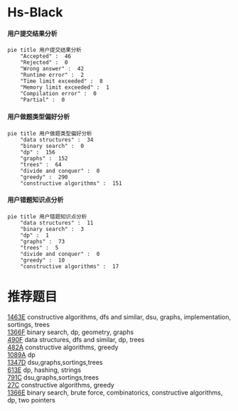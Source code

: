 # Hs-Black

<!-- tabs:start -->



#### **用户提交结果分析**

```mermaid
pie title 用户提交结果分析
    "Accepted" :  46
    "Rejected" :  0
    "Wrong answer" :  42
    "Runtime error" :  2
    "Time limit exceeded" :  8
    "Memory limit exceeded" :  1
    "Compilation error" :  0
    "Partial" :  0
```

#### **用户做题类型偏好分析**

```mermaid
pie title 用户做题类型偏好分析
    "data structures" :  34
    "binary search" :  0
    "dp" :  156
    "graphs" :  152
    "trees" :  64
    "divide and conquer" :  0
    "greedy" :  290
    "constructive algorithms" :  151
```
#### **用户错题知识点分析**

```mermaid
pie title 用户错题知识点分析
    "data structures" :  11
    "binary search" :  3
    "dp" :  1
    "graphs" :  73
    "trees" :  5
    "divide and conquer" :  0
    "greedy" :  10
    "constructive algorithms" :  17
```



<!-- tabs:end -->
# 推荐题目
[1463E](https://codeforces.com/contest/1463/problem/E)		constructive algorithms,
                        dfs and similar,
                        dsu,
                        graphs,
                        implementation,
                        sortings,
                        trees		  
[1366F](https://codeforces.com/contest/1366/problem/F)		binary search,
                        dp,
                        geometry,
                        graphs		  
[490F](https://codeforces.com/contest/490/problem/F)		data structures,
                        dfs and similar,
                        dp,
                        trees		  
[482A](https://codeforces.com/contest/482/problem/A)		constructive algorithms,
                        greedy		  
[1089A](https://codeforces.com/contest/1089/problem/A)		dp		  
[1347D](https://codeforces.com/contest/1347/problem/D)		dsu,graphs,sortings,trees		  
[613E](https://codeforces.com/contest/613/problem/E)		dp,
                        hashing,
                        strings		  
[791C](https://codeforces.com/contest/791/problem/C)		dsu,graphs,sortings,trees		  
[27C](https://codeforces.com/contest/27/problem/C)		constructive algorithms,
                        greedy		  
[1366E](https://codeforces.com/contest/1366/problem/E)		binary search,
                        brute force,
                        combinatorics,
                        constructive algorithms,
                        dp,
                        two pointers		  
